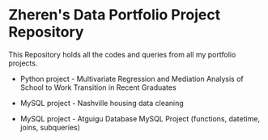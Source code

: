 # Zheren's Data Portfolio Project Repository

This Repository holds all the codes and queries from all my portfolio projects.

- Python project - Multivariate Regression and Mediation Analysis of School to Work Transition in Recent Graduates

- MySQL project - Nashville housing data cleaning

- MySQL project - Atguigu Database MySQL Project (functions, datetime, joins, subqueries)
